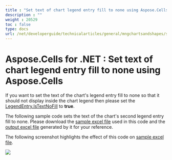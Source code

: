 ```yaml
---
title : "Set text of chart legend entry fill to none using Aspose.Cells" 
description : "" 
weight : 20529 
toc : false
type: docs
url: /net/developerguide/technicalarticles/general/mngchartsandshapes/set+text+of+chart+legend+entry+fill+to+none+using+aspose.cells/
---
```


# Aspose.Cells for .NET : Set text of chart legend entry fill to none using Aspose.Cells


If you want to set the text of the chart's legend entry fill to none so that it should not display inside the chart legend then please set the [LegendEntry.IsTextNoFill](https://apireference.aspose.com/net/cells/aspose.cells.charts/legendentry/properties/istextnofill) to **true**.

The following sample code sets the text of the chart's second legend entry fill to none. Please download the [sample excel file](https://docs2.aspose.com/cells/net/attachments/5013818/5115219.xlsx) used in this code and the [output excel file](https://docs2.aspose.com/cells/net/attachments/5013818/5115217.xlsx) generated by it for your reference.

The following screenshot highlights the effect of this code on [sample excel file](https://docs2.aspose.com/cells/net/attachments/5013818/5115219.xlsx).

![](https://docs2.aspose.com/cells/net/attachments/5013818/5115216.png)


